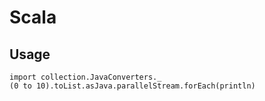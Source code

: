 # Scala

## Usage

    import collection.JavaConverters._
    (0 to 10).toList.asJava.parallelStream.forEach(println)


